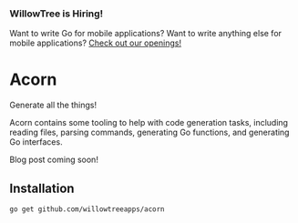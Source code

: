 ### WillowTree is Hiring!

Want to write Go for mobile applications? Want to write anything else for mobile
applications? [Check out our openings!](http://willowtreeapps.com/careers/)

# Acorn

Generate all the things!

Acorn contains some tooling to help with code generation tasks, including
reading files, parsing commands, generating Go functions, and generating Go
interfaces.

Blog post coming soon!

## Installation

```
go get github.com/willowtreeapps/acorn
```
